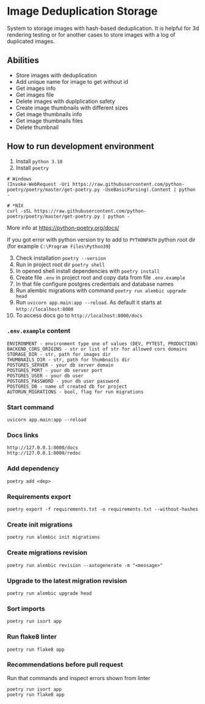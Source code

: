 # Image Deduplication Storage

System to storage images with hash-based deduplication. 
It is helpful for 3d rendering testing or for another cases to store images with a log of duplicated images.

## Abilities
- Store images with deduplication
- Add unique name for image to get without id
- Get images info
- Get images file
- Delete images with duplplication safety 
- Create image thumbnails with different sizes
- Get image thumbnails info
- Get image thumbnails files
- Delete thumbnail


## How to run development environment

1. Install `python 3.10`
2. Install `poetry`

```shell
# Windows
(Invoke-WebRequest -Uri https://raw.githubusercontent.com/python-poetry/poetry/master/get-poetry.py -UseBasicParsing).Content | python -

# *NIX
curl -sSL https://raw.githubusercontent.com/python-poetry/poetry/master/get-poetry.py | python -
```

More info at https://python-poetry.org/docs/

If you got error with python version try to add to `PYTHONPATH` python root dir (for
example `C:\Program Files\Python39`)

3. Check installation `poetry --version`
4. Run in project root dir `poetry shell`
5. In opened shell install dependencies with `poetry install`
6. Create file `.env` in project root and copy data from file `.env.example`
7. In that file configure postgres credentials and database names
8. Run alembic migrations with command `poetry run alembic upgrade head`
9. Run `uvicorn app.main:app --reload`. As default it starts at `http://localhost:8000`
10. To access docs go to `http://localhost:8000/docs`

### `.env.example` content
```shell
ENVIRONMENT - environment type one of values (DEV, PYTEST, PRODUCTION)
BACKEND_CORS_ORIGINS - str or list of str for allowed cors domains
STORAGE_DIR - str, path for images dir
THUMBNAILS_DIR - str, path for thumbnails dir
POSTGRES_SERVER - your db server domain
POSTGRES_PORT - your db server port
POSTGRES_USER - your db user
POSTGRES_PASSWORD - your db user password
POSTGRES_DB - name of created db for project
AUTORUN_MIGRATIONS - bool, flag for run migrations
```

### Start command

```shell
uvicorn app.main:app --reload
```

### Docs links
```
http://127.0.0.1:8000/docs
http://127.0.0.1:8000/redoc
```

### Add dependency

```shell
poetry add <dep>
```

### Requirements export

```shell
poetry export -f requirements.txt -o requirements.txt --without-hashes
```

### Create init migrations

```shell
poetry run alembic init migrations
```

### Create migrations revision

```shell
poetry run alembic revision --autogenerate -m "<message>"
```

### Upgrade to the latest migration revision

```shell
poetry run alembic upgrade head
```

### Sort imports

```shell
poetry run isort app
```

### Run flake8 linter

```shell
poetry run flake8 app
```

### Recommendations before pull request

Run that commands and inspect errors shown from linter

```shell
poetry run isort app
poetry run flake8 app
```
